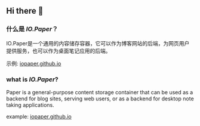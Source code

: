 ## Hi there 👋

<!--

**Here are some ideas to get you started:**

🙋‍♀️ A short introduction - what is your organization all about?
🌈 Contribution guidelines - how can the community get involved?
👩‍💻 Useful resources - where can the community find your docs? Is there anything else the community should know?
🍿 Fun facts - what does your team eat for breakfast?
🧙 Remember, you can do mighty things with the power of [Markdown](https://docs.github.com/github/writing-on-github/getting-started-with-writing-and-formatting-on-github/basic-writing-and-formatting-syntax)
-->


### 什么是 _IO.Paper_？

IO.Paper是一个通用的内容储存容器，它可以作为博客网站的后端，为网页用户提供服务，也可以作为桌面笔记应用的后端。

示例: [iopaper.github.io](https://iopaper.github.io)

### what is _IO.Paper_?

Paper is a general-purpose content storage container that can be used as a backend for blog sites, serving web users, or as a backend for desktop note taking applications.

example: [iopaper.github.io](https://iopaper.github.io)
